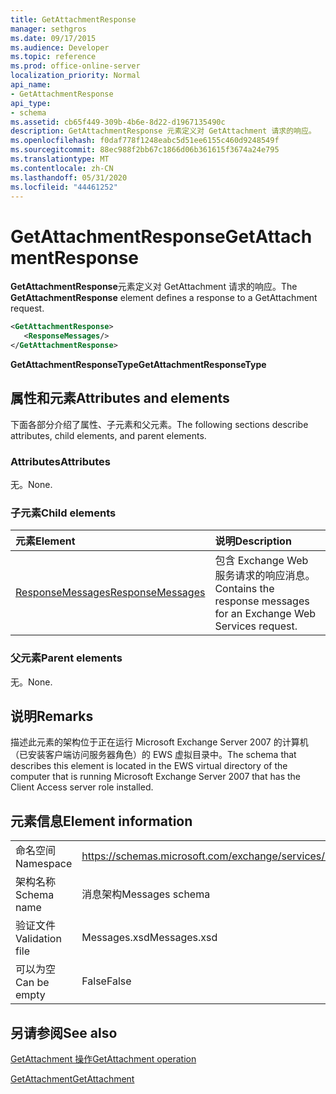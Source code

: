 ```yaml
---
title: GetAttachmentResponse
manager: sethgros
ms.date: 09/17/2015
ms.audience: Developer
ms.topic: reference
ms.prod: office-online-server
localization_priority: Normal
api_name:
- GetAttachmentResponse
api_type:
- schema
ms.assetid: cb65f449-309b-4b6e-8d22-d1967135490c
description: GetAttachmentResponse 元素定义对 GetAttachment 请求的响应。
ms.openlocfilehash: f0daf778f1248eabc5d51ee6155c460d9248549f
ms.sourcegitcommit: 88ec988f2bb67c1866d06b361615f3674a24e795
ms.translationtype: MT
ms.contentlocale: zh-CN
ms.lasthandoff: 05/31/2020
ms.locfileid: "44461252"
---
```

# <a name="getattachmentresponse"></a><span data-ttu-id="816f5-103">GetAttachmentResponse</span><span class="sxs-lookup"><span data-stu-id="816f5-103">GetAttachmentResponse</span></span>

<span data-ttu-id="816f5-104">**GetAttachmentResponse**元素定义对 GetAttachment 请求的响应。</span><span class="sxs-lookup"><span data-stu-id="816f5-104">The **GetAttachmentResponse** element defines a response to a GetAttachment request.</span></span> 
  
```xml
<GetAttachmentResponse>
   <ResponseMessages/>
</GetAttachmentResponse>
```

 <span data-ttu-id="816f5-105">**GetAttachmentResponseType**</span><span class="sxs-lookup"><span data-stu-id="816f5-105">**GetAttachmentResponseType**</span></span>
## <a name="attributes-and-elements"></a><span data-ttu-id="816f5-106">属性和元素</span><span class="sxs-lookup"><span data-stu-id="816f5-106">Attributes and elements</span></span>

<span data-ttu-id="816f5-107">下面各部分介绍了属性、子元素和父元素。</span><span class="sxs-lookup"><span data-stu-id="816f5-107">The following sections describe attributes, child elements, and parent elements.</span></span>
  
### <a name="attributes"></a><span data-ttu-id="816f5-108">Attributes</span><span class="sxs-lookup"><span data-stu-id="816f5-108">Attributes</span></span>

<span data-ttu-id="816f5-109">无。</span><span class="sxs-lookup"><span data-stu-id="816f5-109">None.</span></span>
  
### <a name="child-elements"></a><span data-ttu-id="816f5-110">子元素</span><span class="sxs-lookup"><span data-stu-id="816f5-110">Child elements</span></span>

|<span data-ttu-id="816f5-111">**元素**</span><span class="sxs-lookup"><span data-stu-id="816f5-111">**Element**</span></span>|<span data-ttu-id="816f5-112">**说明**</span><span class="sxs-lookup"><span data-stu-id="816f5-112">**Description**</span></span>|
|:-----|:-----|
|[<span data-ttu-id="816f5-113">ResponseMessages</span><span class="sxs-lookup"><span data-stu-id="816f5-113">ResponseMessages</span></span>](responsemessages.md) <br/> |<span data-ttu-id="816f5-114">包含 Exchange Web 服务请求的响应消息。</span><span class="sxs-lookup"><span data-stu-id="816f5-114">Contains the response messages for an Exchange Web Services request.</span></span>  <br/> |
   
### <a name="parent-elements"></a><span data-ttu-id="816f5-115">父元素</span><span class="sxs-lookup"><span data-stu-id="816f5-115">Parent elements</span></span>

<span data-ttu-id="816f5-116">无。</span><span class="sxs-lookup"><span data-stu-id="816f5-116">None.</span></span>
  
## <a name="remarks"></a><span data-ttu-id="816f5-117">说明</span><span class="sxs-lookup"><span data-stu-id="816f5-117">Remarks</span></span>

<span data-ttu-id="816f5-118">描述此元素的架构位于正在运行 Microsoft Exchange Server 2007 的计算机（已安装客户端访问服务器角色）的 EWS 虚拟目录中。</span><span class="sxs-lookup"><span data-stu-id="816f5-118">The schema that describes this element is located in the EWS virtual directory of the computer that is running Microsoft Exchange Server 2007 that has the Client Access server role installed.</span></span>
  
## <a name="element-information"></a><span data-ttu-id="816f5-119">元素信息</span><span class="sxs-lookup"><span data-stu-id="816f5-119">Element information</span></span>

|||
|:-----|:-----|
|<span data-ttu-id="816f5-120">命名空间</span><span class="sxs-lookup"><span data-stu-id="816f5-120">Namespace</span></span>  <br/> |https://schemas.microsoft.com/exchange/services/2006/messages  <br/> |
|<span data-ttu-id="816f5-121">架构名称</span><span class="sxs-lookup"><span data-stu-id="816f5-121">Schema name</span></span>  <br/> |<span data-ttu-id="816f5-122">消息架构</span><span class="sxs-lookup"><span data-stu-id="816f5-122">Messages schema</span></span>  <br/> |
|<span data-ttu-id="816f5-123">验证文件</span><span class="sxs-lookup"><span data-stu-id="816f5-123">Validation file</span></span>  <br/> |<span data-ttu-id="816f5-124">Messages.xsd</span><span class="sxs-lookup"><span data-stu-id="816f5-124">Messages.xsd</span></span>  <br/> |
|<span data-ttu-id="816f5-125">可以为空</span><span class="sxs-lookup"><span data-stu-id="816f5-125">Can be empty</span></span>  <br/> |<span data-ttu-id="816f5-126">False</span><span class="sxs-lookup"><span data-stu-id="816f5-126">False</span></span>  <br/> |
   
## <a name="see-also"></a><span data-ttu-id="816f5-127">另请参阅</span><span class="sxs-lookup"><span data-stu-id="816f5-127">See also</span></span>



[<span data-ttu-id="816f5-128">GetAttachment 操作</span><span class="sxs-lookup"><span data-stu-id="816f5-128">GetAttachment operation</span></span>](getattachment-operation.md)
  
[<span data-ttu-id="816f5-129">GetAttachment</span><span class="sxs-lookup"><span data-stu-id="816f5-129">GetAttachment</span></span>](getattachment.md)

